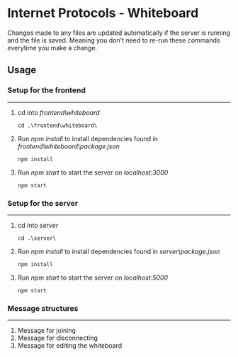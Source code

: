# Internet Protocols - Whiteboard

Changes made to any files are updated automatically if the server is running and the file is saved. Meaning you don't need to re-run these commands everytime you make a change.

## Usage
### Setup for the frontend
---
1. cd into *frontend\whiteboard*


       cd .\frontend\whiteboard\

2. Run *npm install* to install dependencies found in *frontend\whiteboard\package.json*

       npm install

3. Run *npm start* to start the server on *localhost:3000*

       npm start

### Setup for the server
---
1. cd into *server*


       cd .\server\

2. Run *npm install* to install dependencies found in *server\package.json*

       npm install

3. Run *npm start* to start the server on *localhost:5000*

       npm start

### Message structures
---
1. Message for joining
2. Message for disconnecting
3. Message for editing the whiteboard

